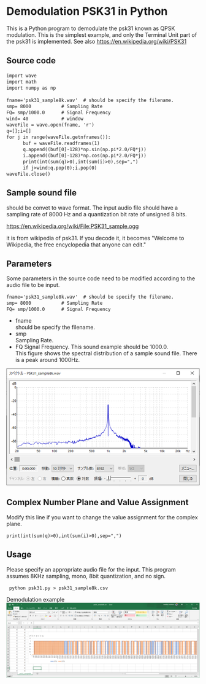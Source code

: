 # Demodulation PSK31 in Python
This is a Python program to demodulate the psk31 known as QPSK modulation.
This is the simplest example, and only the Terminal Unit part of the psk31 is implemented. See also https://en.wikipedia.org/wiki/PSK31


## Source code
~~~
import wave
import math
import numpy as np

fname='psk31_sample8k.wav'  # should be specify the filename.
smp= 8000           # Sampling Rate
FQ= smp/1000.0      # Signal Frequency 
wind= 40            # window
waveFile = wave.open(fname, 'r')
q=[];i=[]
for j in range(waveFile.getnframes()):
      buf = waveFile.readframes(1)
      q.append((buf[0]-128)*np.sin(np.pi*2.0/FQ*j))
      i.append((buf[0]-128)*np.cos(np.pi*2.0/FQ*j))
      print(int(sum(q)>0),int(sum(i)>0),sep=",")
      if j>wind:q.pop(0);i.pop(0)
waveFile.close()
~~~
## Sample sound file
should be convet to wave format.
The input audio file should have a sampling rate of 8000 Hz and a quantization bit rate of unsigned 8 bits.<p>
https://en.wikipedia.org/wiki/File:PSK31_sample.ogg<p>
it is from wikipedia of psk31. If you decode it, it becomes "Welcome to Wikipedia, the free encyclopedia that anyone can edit." 
      
## Parameters
Some parameters in the source code need to be modified according to the audio file to be input. 
~~~
fname='psk31_sample8k.wav'  # should be specify the filename.
smp= 8000           # Sampling Rate
FQ= smp/1000.0      # Signal Frequency 
~~~
- fname   
should be specify the filename.
- smp   
Sampling Rate.
- FQ
Signal Frequency. This sound example should be 1000.0.     
This figure shows the spectral distribution of a sample sound file. There is a peak around 1000Hz.

![](2021-07-17.png)
      
## Complex Number Plane and Value Assignment
Modify this line if you want to change the value assignment for the complex plane.      
~~~
print(int(sum(q)>0),int(sum(i)>0),sep=",")
~~~      
## Usage
Please specify an appropriate audio file for the input.
This program assumes 8KHz sampling, mono, 8bit quantization, and no sign.
~~~
 python psk31.py > psk31_sample8k.csv
~~~
Demodulation example
![](2021-07-16.png)
